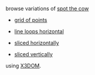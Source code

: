 browse variations of [spot the cow](https://en.wikipedia.org/wiki/List_of_common_3D_test_models) 

*  [grid of points](../../viewer.html?model=./2017/slicing/spotPoints.x3d "click to browse in 3d")

*  [line loops horizontal](../../viewer.html?model=./2017/slicing/spotSliced.x3d "click to browse in 3d")

*  [sliced horizontally](../../viewer.html?model=./2017/slicing/spotSlicedHorizontal.x3d "click to browse in 3d")

*  [sliced vertically](../../viewer.html?model=./2017/slicing/spotSlicedVertical.x3d "click to browse in 3d")

using [X3DOM](https://www.x3dom.org).
